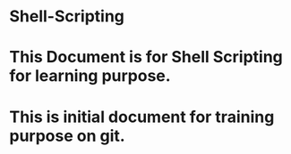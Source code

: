 # Shell-Scripting
# This Document is for Shell Scripting for learning purpose.
# This is initial document for training purpose on git.
